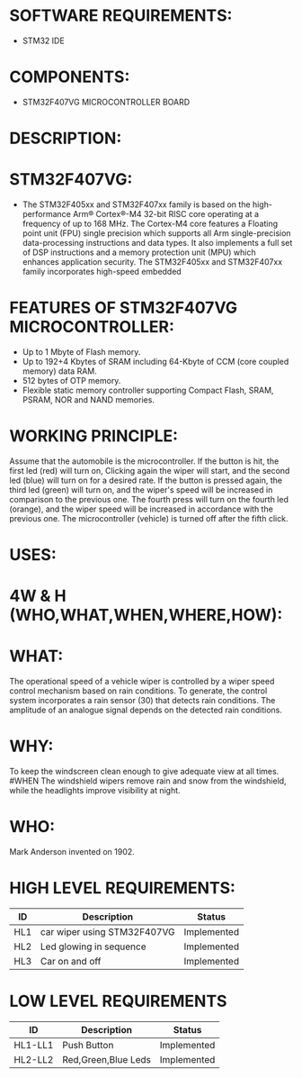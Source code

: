 # SOFTWARE REQUIREMENTS:
   * STM32 IDE
# COMPONENTS:
   * STM32F407VG MICROCONTROLLER BOARD
# DESCRIPTION:
# STM32F407VG:
   * The STM32F405xx and STM32F407xx family is based on the high-performance Arm® Cortex®-M4 32-bit RISC core operating at a frequency of up to 168 MHz. The Cortex-M4 core features a Floating point unit (FPU) single precision which supports all Arm single-precision data-processing instructions and data types. It also implements a full set of DSP instructions and a memory protection unit (MPU) which enhances application security. The STM32F405xx and STM32F407xx family incorporates high-speed embedded
# FEATURES OF STM32F407VG MICROCONTROLLER:
   * Up to 1 Mbyte of Flash memory.
   * Up to 192+4 Kbytes of SRAM including 64-Kbyte of CCM (core coupled memory) data RAM.
   * 512 bytes of OTP memory.
   * Flexible static memory controller supporting Compact Flash, SRAM, PSRAM, NOR and NAND memories.
# WORKING PRINCIPLE:
   Assume that the automobile is the microcontroller. If the button is hit, the first led (red) will turn on, Clicking again the wiper will start, and the second led (blue) will turn on for a desired rate. If the button is pressed again, the third led (green) will turn on, and the wiper's speed will be increased in comparison to the previous one. The fourth press will turn on the fourth led (orange), and the wiper speed will be increased in accordance with the previous one. The microcontroller (vehicle) is turned off after the fifth click.
# USES:
# 4W & H (WHO,WHAT,WHEN,WHERE,HOW):
# WHAT:
 The operational speed of a vehicle wiper is controlled by a wiper speed control mechanism based on rain conditions. To generate, the control system incorporates a rain sensor (30) that detects rain conditions. The amplitude of an analogue signal depends on the detected rain conditions.

# WHY:
To keep the windscreen clean enough to give adequate view at all times. #WHEN The windshield wipers remove rain and snow from the windshield, while the headlights improve visibility at night.

# WHO:
Mark Anderson invented on 1902.
# HIGH LEVEL REQUIREMENTS:
| ID	 | Description | Status |
| ------------- | ------------- | ------ |
| HL1		  | car wiper using STM32F407VG  |   Implemented      |
| HL2	    | Led glowing in sequence      |   Implemented      |
| HL3		  | Car on and off               |   Implemented      |

# LOW LEVEL REQUIREMENTS
| ID	            | Description          | Status |
| -------------   | -------------        | ------ |
| HL1-LL1				  | Push Button          |   Implemented      |
| HL2-LL2         | Red,Green,Blue Leds  |   Implemented      |
